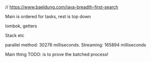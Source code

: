 
// https://www.baeldung.com/java-breadth-first-search

Main is ordered for tasks, rest is top down

lombok, getters

Stack etc

parallel method: 30276 milliseconds.
Streaming: 165894 milliseconds


Main thing TODO: is to prove the batched process!

